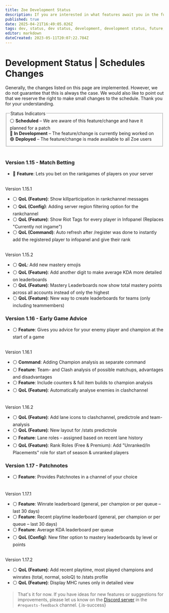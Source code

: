 ```yaml
---
title: Zoe Development Status
description: If you are interested in what features await you in the future, you can get an insight here.
published: true
date: 2025-04-21T16:49:05.026Z
tags: dev, status, dev status, development, development status, future, next features
editor: markdown
dateCreated: 2023-05-11T20:07:22.784Z
---
```


# Development Status | Schedules Changes
Generally, the changes listed on this page are implemented. However, we do not guarantee that this is always the case. We would also like to point out that we reserve the right to make small changes to the schedule. Thank you for your understanding.
<br>

<fieldset>
  <legend>Status Indicators</legend>
      ⚪ <b>Scheduled</b> – We are aware of this feature/change and have it planned for a patch<br>
      🔵 <b>In Development</b> – The feature/change is currently being worked on<br>
      🟢 <b>Deployed</b> – The feature/change is made available to all Zoe users
  </fieldset>

<br>

<div class="version version-development">
  <h3>Version 1.15 - Match Betting</h3>
  <ul>
    <li>🔵 <b>Feature</b>: Lets you bet on the rankgames of players on your server</li>
  </ul><br>Version 1.15.1<br>
  <ul>
    <li>⚪ <b>QoL (Feature)</b>: Show killparticipation in rankchannel messages</li>
    <li>⚪ <b>QoL (Config)</b>: Adding server region filtering option for the rankchannel</li>
    <li>⚪ <b>QoL (Feature)</b>: Show Riot Tags for every player in Infopanel (Replaces "Currently not ingame")</li>
    <li>⚪ <b>QoL (Command)</b>: Auto refresh after /register was done to instantly add the registered player to infopanel and give their rank</li>
  </ul><br>Version 1.15.2<br>
  <ul>
    <li>⚪ <b>QoL</b>: Add new mastery emojis</li>
    <li>⚪ <b>QoL (Feature)</b>: Add another digit to make average KDA more detailed on leaderboards</li>
    <li>⚪ <b>QoL (Feature)</b>: Mastery Leaderboards now show total mastery points across all accounts instead of only the highest</li>
    <li>⚪ <b>QoL (Feature)</b>: New way to create leaderboards for teams (only including teammembers)</li>
  </ul>
 </div>
 
 <div class="version version-scheduled">
  <h3>Version 1.16 - Early Game Advice</h3>
  <ul>
    <li>⚪ <b>Feature</b>: Gives you advice for your enemy player and champion at the start of a game</li>
  </ul><br>Version 1.16.1<br>
  <ul>
    <li>⚪ <b>Command</b>: Adding Champion analysis as separate command</li>
    <li>⚪ <b>Feature</b>: Team- and Clash analysis of possible matchups, advantages and disadvantages</li>
    <li>⚪ <b>Feature</b>: Include counters & full item builds to champion analysis</li>
    <li>⚪ <b>QoL (Feature)</b>: Automatically analyse enemies in clashchannel</li>
  </ul><br>Version 1.16.2<br>
  <ul>
    <li>⚪ <b>QoL (Feature)</b>: Add lane icons to clashchannel, predictrole and team-analysis</li>
    <li>⚪ <b>QoL (Feature)</b>: New layout for /stats predictrole</li>
    <li>⚪ <b>Feature</b>: Lane roles – assigned based on recent lane history</li>
    <li>⚪ <b>QoL (Feature)</b>: Rank Roles (Free & Premium): Add "Unranked/In Placements" role for start of season & unranked players</li>
  </ul>
  </div>
  
   <div class="version version-scheduled">  
  <h3>Version 1.17 - Patchnotes</h3>
  <ul>
    <li>⚪ <b>Feature</b>: Provides Patchnotes in a channel of your choice</li>
  </ul><br>Version 1.17.1<br>
  <ul>
    <li>⚪ <b>Feature</b>: Winrate leaderboard (general, per champion or per queue – last 30 days)</li>
    <li>⚪ <b>Feature</b>: Recent playtime leaderboard (general, per champion or per queue – last 30 days)</li>
    <li>⚪ <b>Feature</b>: Average KDA leaderboard per queue</li>
    <li>⚪ <b>QoL (Config)</b>: New filter option to mastery leaderboards by level or points</li>
  </ul><br>Version 1.17.2<br>
  <ul>
    <li>⚪ <b>QoL (Feature)</b>: Add recent playtime, most played champions and winrates (total, normal, soloQ) to /stats profile</li>
    <li>⚪ <b>QoL (Feature)</b>: Display MHC runes only in detailed view</li>
  </ul>
</div>

  
  
  
>That's it for now. 
If you have ideas for new features or suggestions for improvements, please let us know on the [Discord server](https://discord.gg/4Rxrzsxb7d) in the `#requests-feedback` channel.
>{.is-success}
